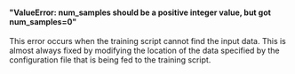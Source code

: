 #### "ValueError: num_samples should be a positive integer value, but got num_samples=0"
This error occurs when the training script cannot find the input data. 
This is almost always fixed by modifying the location of the data specified by the configuration file that is being fed 
to the training script.